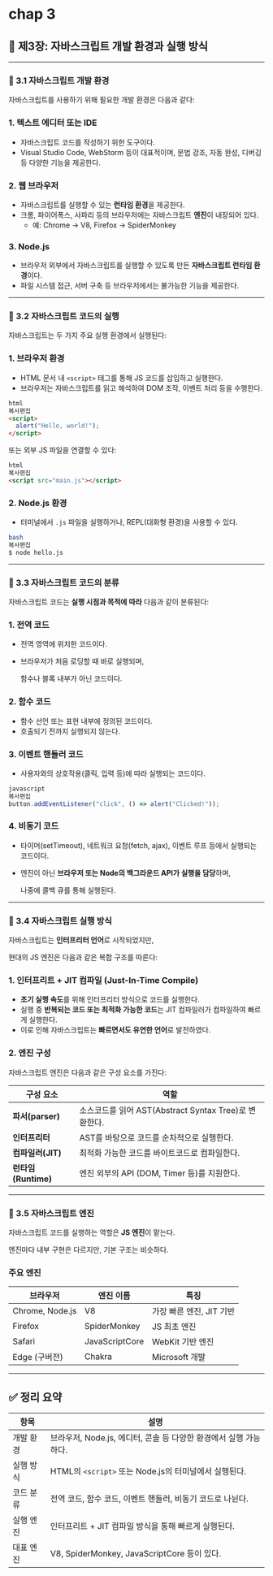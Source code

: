 # chap 3

## 📘 제3장: 자바스크립트 개발 환경과 실행 방식

---

### 🔹 3.1 자바스크립트 개발 환경

자바스크립트를 사용하기 위해 필요한 개발 환경은 다음과 같다:

### 1. 텍스트 에디터 또는 IDE

- 자바스크립트 코드를 작성하기 위한 도구이다.
- Visual Studio Code, WebStorm 등이 대표적이며, 문법 강조, 자동 완성, 디버깅 등 다양한 기능을 제공한다.

### 2. 웹 브라우저

- 자바스크립트를 실행할 수 있는 **런타임 환경**을 제공한다.
- 크롬, 파이어폭스, 사파리 등의 브라우저에는 자바스크립트 **엔진**이 내장되어 있다.
    - 예: Chrome → V8, Firefox → SpiderMonkey

### 3. Node.js

- 브라우저 외부에서 자바스크립트를 실행할 수 있도록 만든 **자바스크립트 런타임 환경**이다.
- 파일 시스템 접근, 서버 구축 등 브라우저에서는 불가능한 기능을 제공한다.

---

### 🔹 3.2 자바스크립트 코드의 실행

자바스크립트는 두 가지 주요 실행 환경에서 실행된다:

### 1. 브라우저 환경

- HTML 문서 내 `<script>` 태그를 통해 JS 코드를 삽입하고 실행한다.
- 브라우저는 자바스크립트를 읽고 해석하여 DOM 조작, 이벤트 처리 등을 수행한다.

```html
html
복사편집
<script>
  alert("Hello, world!");
</script>
```

또는 외부 JS 파일을 연결할 수 있다:

```html
html
복사편집
<script src="main.js"></script>

```

### 2. Node.js 환경

- 터미널에서 `.js` 파일을 실행하거나, REPL(대화형 환경)을 사용할 수 있다.

```bash
bash
복사편집
$ node hello.js
```

---

### 🔹 3.3 자바스크립트 코드의 분류

자바스크립트 코드는 **실행 시점과 목적에 따라** 다음과 같이 분류된다:

### 1. 전역 코드

- 전역 영역에 위치한 코드이다.
- 브라우저가 처음 로딩할 때 바로 실행되며,
    
    함수나 블록 내부가 아닌 코드이다.
    

### 2. 함수 코드

- 함수 선언 또는 표현 내부에 정의된 코드이다.
- 호출되기 전까지 실행되지 않는다.

### 3. 이벤트 핸들러 코드

- 사용자와의 상호작용(클릭, 입력 등)에 따라 실행되는 코드이다.

```jsx
javascript
복사편집
button.addEventListener("click", () => alert("Clicked!"));
```

### 4. 비동기 코드

- 타이머(setTimeout), 네트워크 요청(fetch, ajax), 이벤트 루프 등에서 실행되는 코드이다.
- 엔진이 아닌 **브라우저 또는 Node의 백그라운드 API가 실행을 담당**하며,
    
    나중에 콜백 큐를 통해 실행된다.
    

---

### 🔹 3.4 자바스크립트 실행 방식

자바스크립트는 **인터프리터 언어**로 시작되었지만,

현대의 JS 엔진은 다음과 같은 복합 구조를 따른다:

### 1. 인터프리트 + JIT 컴파일 (Just-In-Time Compile)

- **초기 실행 속도**를 위해 인터프리터 방식으로 코드를 실행한다.
- 실행 중 **반복되는 코드 또는 최적화 가능한 코드**는 JIT 컴파일러가 컴파일하여 빠르게 실행한다.
- 이로 인해 자바스크립트는 **빠르면서도 유연한 언어**로 발전하였다.

### 2. 엔진 구성

자바스크립트 엔진은 다음과 같은 구성 요소를 가진다:

| 구성 요소 | 역할 |
| --- | --- |
| **파서(parser)** | 소스코드를 읽어 AST(Abstract Syntax Tree)로 변환한다. |
| **인터프리터** | AST를 바탕으로 코드를 순차적으로 실행한다. |
| **컴파일러(JIT)** | 최적화 가능한 코드를 바이트코드로 컴파일한다. |
| **런타임(Runtime)** | 엔진 외부의 API (DOM, Timer 등)를 지원한다. |

---

### 🔹 3.5 자바스크립트 엔진

자바스크립트 코드를 실행하는 역할은 **JS 엔진**이 맡는다.

엔진마다 내부 구현은 다르지만, 기본 구조는 비슷하다.

### 주요 엔진

| 브라우저 | 엔진 이름 | 특징 |
| --- | --- | --- |
| Chrome, Node.js | V8 | 가장 빠른 엔진, JIT 기반 |
| Firefox | SpiderMonkey | JS 최초 엔진 |
| Safari | JavaScriptCore | WebKit 기반 엔진 |
| Edge (구버전) | Chakra | Microsoft 개발 |

---

## ✅ 정리 요약

| 항목 | 설명 |
| --- | --- |
| 개발 환경 | 브라우저, Node.js, 에디터, 콘솔 등 다양한 환경에서 실행 가능하다. |
| 실행 방식 | HTML의 `<script>` 또는 Node.js의 터미널에서 실행된다. |
| 코드 분류 | 전역 코드, 함수 코드, 이벤트 핸들러, 비동기 코드로 나뉜다. |
| 실행 엔진 | 인터프리트 + JIT 컴파일 방식을 통해 빠르게 실행된다. |
| 대표 엔진 | V8, SpiderMonkey, JavaScriptCore 등이 있다. |